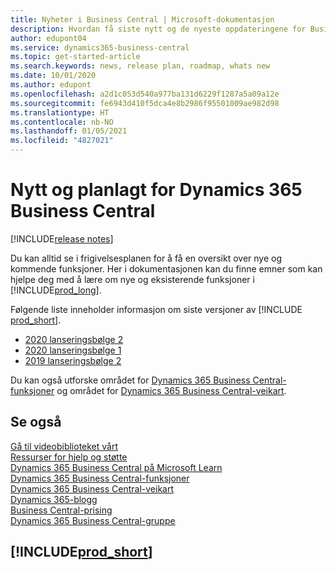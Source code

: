 ```yaml
---
title: Nyheter i Business Central | Microsoft-dokumentasjon
description: Hvordan få siste nytt og de nyeste oppdateringene for Business Central.
author: edupont04
ms.service: dynamics365-business-central
ms.topic: get-started-article
ms.search.keywords: news, release plan, roadmap, whats new
ms.date: 10/01/2020
ms.author: edupont
ms.openlocfilehash: a2d1c053d540a977ba131d6229f1287a5a09a12e
ms.sourcegitcommit: fe6943d410f5dca4e8b2986f95501009ae982d98
ms.translationtype: HT
ms.contentlocale: nb-NO
ms.lasthandoff: 01/05/2021
ms.locfileid: "4827021"
---
```

# <a name="new-and-planned-for-dynamics-365-business-central"></a>Nytt og planlagt for Dynamics 365 Business Central

[!INCLUDE[release notes](includes/release-notes.md)]

Du kan alltid se i frigivelsesplanen for å få en oversikt over nye og kommende funksjoner. Her i dokumentasjonen kan du finne emner som kan hjelpe deg med å lære om nye og eksisterende funksjoner i [!INCLUDE[prod_long](includes/prod_long.md)]. 

Følgende liste inneholder informasjon om siste versjoner av [!INCLUDE [prod_short](includes/prod_short.md)].  

* [2020 lanseringsbølge 2](/dynamics365-release-plan/2020wave2/smb/dynamics365-business-central/planned-features)  
* [2020 lanseringsbølge 1](/dynamics365-release-plan/2020wave1/dynamics365-business-central/planned-features)  
* [2019 lanseringsbølge 2](/dynamics365-release-plan/2019wave2/dynamics365-business-central/planned-features)  

Du kan også utforske området for [Dynamics 365 Business Central-funksjoner](https://dynamics.microsoft.com/business-central/capabilities/) og området for [Dynamics 365 Business Central-veikart](https://dynamics.microsoft.com/roadmap/business-central/).  

## <a name="see-also"></a>Se også

[Gå til videobiblioteket vårt](across-videos.md)  
[Ressurser for hjelp og støtte](product-help-and-support.md)  
[Dynamics 365 Business Central på Microsoft Learn](/learn/dynamics365/business-central?WT.mc_id=dyn365bc_landingpage-docs)  
[Dynamics 365 Business Central-funksjoner](https://dynamics.microsoft.com/business-central/capabilities/)  
[Dynamics 365 Business Central-veikart](https://dynamics.microsoft.com/roadmap/business-central/)  
[Dynamics 365-blogg](https://cloudblogs.microsoft.com/dynamics365/it/product/business-central/)  
[Business Central-prising](https://dynamics.microsoft.com/business-central/overview/#pricing)  
[Dynamics 365 Business Central-gruppe](https://community.dynamics.com/business/)

## [!INCLUDE[prod_short](includes/free_trial_md.md)]
